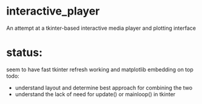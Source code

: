 # interactive_player
An attempt at a tkinter-based interactive media player and plotting interface

# status:
seem to have fast tkinter refresh working
and matplotlib embedding on top
todo: 
* understand layout and determine best approach for combining the two
* understand the lack of need for update() or mainloop() in tkinter

